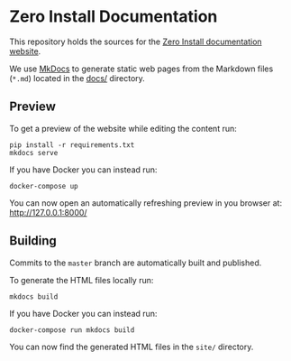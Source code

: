 # Zero Install Documentation

This repository holds the sources for the [Zero Install documentation website](https://docs.0install.net/).

We use [MkDocs](https://www.mkdocs.org/) to generate static web pages from the Markdown files (`*.md`) located in the [docs/](docs/) directory.

## Preview

To get a preview of the website while editing the content run:

    pip install -r requirements.txt
    mkdocs serve

If you have Docker you can instead run:

    docker-compose up

You can now open an automatically refreshing preview in you browser at: http://127.0.0.1:8000/

## Building

Commits to the `master` branch are automatically built and published.

To generate the HTML files locally run:

    mkdocs build

If you have Docker you can instead run:

    docker-compose run mkdocs build

You can now find the generated HTML files in the `site/` directory.
